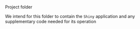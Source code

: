 Project folder

We intend for this folder to contain the `Shiny` application and any
supplementary code needed for its operation
